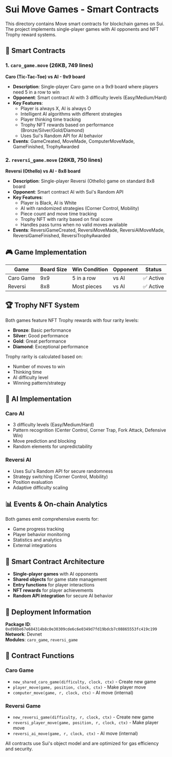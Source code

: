 # Sui Move Games - Smart Contracts

This directory contains Move smart contracts for blockchain games on Sui. The project implements single-player games with AI opponents and NFT Trophy reward systems.

## 📁 Smart Contracts

### 1. `caro_game.move` (26KB, 749 lines)
**Caro (Tic-Tac-Toe) vs AI - 9x9 board**

- **Description**: Single-player Caro game on a 9x9 board where players need 5 in a row to win
- **Opponent**: Smart contract AI with 3 difficulty levels (Easy/Medium/Hard)
- **Key Features**:
  - Player is always X, AI is always O
  - Intelligent AI algorithms with different strategies
  - Player thinking time tracking
  - Trophy NFT rewards based on performance (Bronze/Silver/Gold/Diamond)
  - Uses Sui's Random API for AI behavior
- **Events**: GameCreated, MoveMade, ComputerMoveMade, GameFinished, TrophyAwarded

### 2. `reversi_game.move` (26KB, 750 lines)
**Reversi (Othello) vs AI - 8x8 board**

- **Description**: Single-player Reversi (Othello) game on standard 8x8 board
- **Opponent**: Smart contract AI with Sui's Random API
- **Key Features**:
  - Player is Black, AI is White
  - AI with randomized strategies (Corner Control, Mobility)
  - Piece count and move time tracking
  - Trophy NFT with rarity based on final score
  - Handles pass turns when no valid moves available
- **Events**: ReversiGameCreated, ReversiMoveMade, ReversiAIMoveMade, ReversiGameFinished, ReversiTrophyAwarded

## 🎮 Game Implementation

| Game | Board Size | Win Condition | Opponent | Status |
|------|------------|---------------|----------|---------|
| Caro Game | 9x9 | 5 in a row | vs AI | ✅ Active |
| Reversi | 8x8 | Most pieces | vs AI | ✅ Active |

## 🏆 Trophy NFT System

Both games feature NFT Trophy rewards with four rarity levels:

- **Bronze**: Basic performance
- **Silver**: Good performance  
- **Gold**: Great performance
- **Diamond**: Exceptional performance

Trophy rarity is calculated based on:
- Number of moves to win
- Thinking time
- AI difficulty level
- Winning pattern/strategy

## 🤖 AI Implementation

### Caro AI
- 3 difficulty levels (Easy/Medium/Hard)
- Pattern recognition (Center Control, Corner Trap, Fork Attack, Defensive Win)
- Move prediction and blocking
- Random elements for unpredictability

### Reversi AI
- Uses Sui's Random API for secure randomness
- Strategy switching (Corner Control, Mobility)
- Position evaluation
- Adaptive difficulty scaling

## 📊 Events & On-chain Analytics

Both games emit comprehensive events for:
- Game progress tracking
- Player behavior monitoring
- Statistics and analytics
- External integrations

## 🔧 Smart Contract Architecture

- **Single-player games** with AI opponents
- **Shared objects** for game state management
- **Entry functions** for player interactions
- **NFT rewards** for player achievements
- **Random API integration** for secure AI behavior

## 📝 Deployment Information

**Package ID**: `0xd98be67e684314b8c0e30309cde6c6e0349d7fd19bdcb7c08865553fc419c199`  
**Network**: Devnet  
**Modules**: `caro_game`, `reversi_game`

## 🚀 Contract Functions

### Caro Game
- `new_shared_caro_game(difficulty, clock, ctx)` - Create new game
- `player_move(game, position, clock, ctx)` - Make player move
- `computer_move(game, r, clock, ctx)` - AI move (internal)

### Reversi Game  
- `new_reversi_game(difficulty, r, clock, ctx)` - Create new game
- `reversi_player_move(game, position, r, clock, ctx)` - Make player move
- `reversi_ai_move(game, r, clock, ctx)` - AI move (internal)

All contracts use Sui's object model and are optimized for gas efficiency and security. 